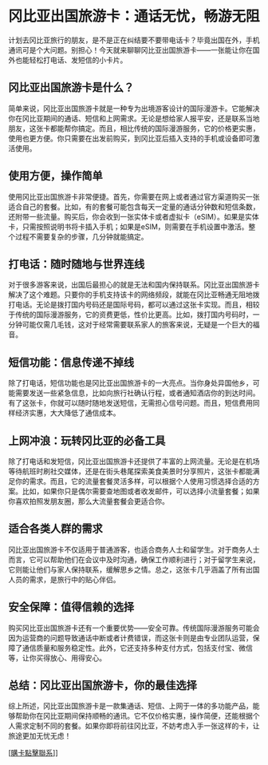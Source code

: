 # 冈比亚出国旅游卡：通话无忧，畅游无阻

计划去冈比亚旅行的朋友，是不是正在纠结要不要带电话卡？毕竟出国在外，手机通讯可是个大问题。别担心！今天就来聊聊冈比亚出国旅游卡——一张能让你在国外也能轻松打电话、发短信的小卡片。

## 冈比亚出国旅游卡是什么？

简单来说，冈比亚出国旅游卡就是一种专为出境游客设计的国际漫游卡。它能解决你在冈比亚期间的通话、短信和上网需求。无论是想给家人报平安，还是联系当地朋友，这张卡都能帮你搞定。而且，相比传统的国际漫游服务，它的价格更实惠，使用也更方便。你只需要在出发前购买，到冈比亚后插入支持的手机或设备即可激活使用。

## 使用方便，操作简单

使用冈比亚出国旅游卡非常便捷。首先，你需要在网上或者通过官方渠道购买一张适合自己的套餐。比如，有的套餐可能包含每天一定量的通话分钟数和短信条数，还附带一些流量。购买后，你会收到一张实体卡或者虚拟卡（eSIM）。如果是实体卡，只需按照说明书将卡插入手机；如果是eSIM，则需要在手机设置中激活。整个过程不需要复杂的步骤，几分钟就能搞定。

## 打电话：随时随地与世界连线

对于很多游客来说，出国后最担心的就是无法和国内保持联系。冈比亚出国旅游卡解决了这个难题。只要你的手机支持该卡的网络频段，就能在冈比亚畅通无阻地拨打电话。无论是拨打国内号码还是国际号码，都可以通过这张卡实现。而且，相较于传统的国际漫游服务，它的资费更低，性价比更高。比如，拨打国内号码时，一分钟可能仅需几毛钱，这对于经常需要联系家人的旅客来说，无疑是一个巨大的福音。

## 短信功能：信息传递不掉线

除了打电话，短信功能也是冈比亚出国旅游卡的一大亮点。当你身处异国他乡，可能需要发送一些紧急信息，比如向旅行社确认行程，或者通知酒店你的到达时间。有了这张卡，你就可以随时随地发送短信，无需担心信号问题。而且，短信费用同样经济实惠，大大降低了通信成本。

## 上网冲浪：玩转冈比亚的必备工具

除了打电话和发短信，冈比亚出国旅游卡还提供了丰富的上网流量。无论是在机场等待航班时刷社交媒体，还是在街头巷尾探索美食美景时分享照片，这张卡都能满足你的需求。而且，它的流量套餐灵活多样，可以根据个人使用习惯选择合适的方案。比如，如果你只是偶尔需要查地图或者收发邮件，可以选择小流量套餐；如果你喜欢拍照发朋友圈，那么大流量套餐会更适合你。

## 适合各类人群的需求

冈比亚出国旅游卡不仅适用于普通游客，也适合商务人士和留学生。对于商务人士而言，它可以帮助他们在会议中及时沟通，确保工作顺利进行；对于留学生来说，它则能让他们与家人保持联系，缓解思乡之情。总之，这张卡几乎涵盖了所有出国人员的需求，是旅行中的贴心伴侣。

## 安全保障：值得信赖的选择

购买冈比亚出国旅游卡还有一个重要优势——安全可靠。传统国际漫游服务可能会因为运营商的问题导致通话中断或者计费错误，而这张卡则是由专业团队运营，保障了通信质量和服务稳定性。此外，它还支持多种支付方式，包括支付宝、微信等，让你买得放心、用得安心。

## 总结：冈比亚出国旅游卡，你的最佳选择

综上所述，冈比亚出国旅游卡是一款集通话、短信、上网于一体的多功能产品，能够帮助你在冈比亚期间保持顺畅的通讯。它不仅价格实惠，操作简便，还能根据个人需求定制不同的套餐。如果你即将前往冈比亚，不妨考虑入手一张这样的卡，让旅途更加无忧无虑！

[[購卡點擊聯系](https://t.me/s/esim1088)]]